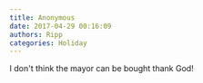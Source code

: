 ```yaml
---
title: Anonymous
date: 2017-04-29 00:16:09
authors: Ripp
categories: Holiday
---
```


 I don't think the mayor can be bought thank God!